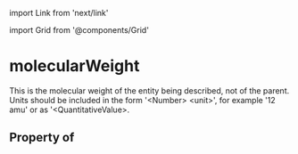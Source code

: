 import Link from 'next/link'
  
import Grid from '@components/Grid'

# molecularWeight

This is the molecular weight of the entity being described, not of the parent. Units should be included in the form '&lt;Number&gt; &lt;unit&gt;', for example '12 amu' or as '&lt;QuantitativeValue&gt;.

## Property of



